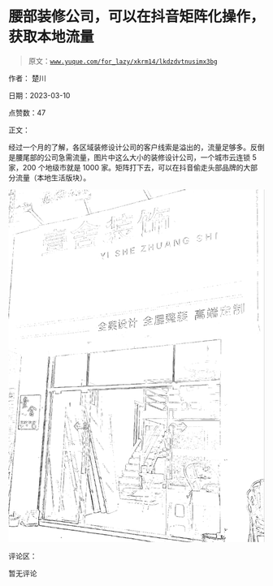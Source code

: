 # 腰部装修公司，可以在抖音矩阵化操作，获取本地流量

> 原文：[`www.yuque.com/for_lazy/xkrm14/lkdzdvtnusimx3bg`](https://www.yuque.com/for_lazy/xkrm14/lkdzdvtnusimx3bg)



作者： 楚川 

日期：2023-03-10 

点赞数：47 

正文： 

经过一个月的了解，各区域装修设计公司的客户线索是溢出的，流量足够多。反倒是腰尾部的公司急需流量，图片中这么大小的装修设计公司，一个城市云连锁 5 家，200 个地级市就是 1000 家。矩阵打下去，可以在抖音偷走头部品牌的大部分流量（本地生活版块）。 

![](img/438d785ffbcd648eb7807e822869a18b.png) 

评论区： 

暂无评论 

